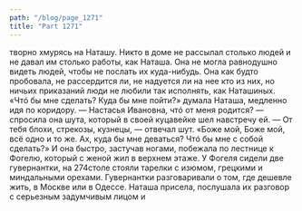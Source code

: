 ```yaml
---
path: "/blog/page_1271"
title: "Part 1271"
---
```


творно хмурясь на Наташу.
Никто в доме не рассылал столько людей и не давал им столько работы, как Наташа. Она не могла равнодушно видеть людей, чтобы не послать их куда-нибудь. Она как будто пробовала, не рассердится ли, не надуется ли на нее кто из них, но ничьих приказаний люди не любили так исполнять, как Наташиных. «Чтó бы мне сделать? Куда бы мне пойти?» думала Наташа, медленно идя по коридору.
— Настасья Ивановна, чтó от меня родится? — спросила она шута, который в своей куцавейке шел навстречу ей.
— От тебя блохи, стрекозы, кузнецы, — отвечал шут.
«Боже мой, Боже мой, всё одно и то же. Ах, куда бы мне деваться? Чтó бы мне с собой сделать?» И она быстро, застучав ногами, побежала по лестнице к Фогелю, который с женой жил в верхнем этаже. У Фогеля сидели две гувернантки, на 274столе стояли тарелки с изюмом, грецкими и миндальными орехами. Гувернантки разговаривали о том, где дешевле жить, в Москве или в Одессе. Наташа присела, послушала их разговор с серьезным задумчивым лицом и 
